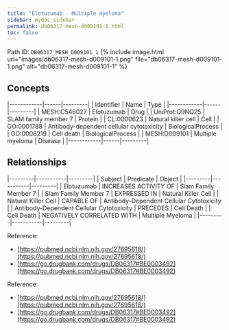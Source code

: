 ```yaml
---
title: "Elotuzumab - Multiple myeloma"
sidebar: mydoc_sidebar
permalink: db06317-mesh-d009101-1.html
toc: false 
---
```



Path ID: `DB06317_MESH_D009101_1`
{% include image.html url="images/db06317-mesh-d009101-1.png" file="db06317-mesh-d009101-1.png" alt="db06317-mesh-d009101-1" %}

## Concepts

|------------|------|---------|
| Identifier | Name | Type    |
|------------|------|---------|
| MESH:C546027 | Elotuzumab | Drug |
| UniProt:Q9NQ25 | SLAM family member 7 | Protein |
| CL:0000623 | Natural killer cell | Cell |
| GO:0001788 | Antibody-dependent cellular cytotoxicity | BiologicalProcess |
| GO:0008219 | Cell death | BiologicalProcess |
| MESH:D009101 | Multiple myeloma | Disease |
|------------|------|---------|

## Relationships

|---------|-----------|---------|
| Subject | Predicate | Object  |
|---------|-----------|---------|
| Elotuzumab | INCREASES ACTIVITY OF | Slam Family Member 7 |
| Slam Family Member 7 | EXPRESSED IN | Natural Killer Cell |
| Natural Killer Cell | CAPABLE OF | Antibody-Dependent Cellular Cytotoxicity |
| Antibody-Dependent Cellular Cytotoxicity | PRECEDES | Cell Death |
| Cell Death | NEGATIVELY CORRELATED WITH | Multiple Myeloma |
|---------|-----------|---------|

Reference: 
  - [https://pubmed.ncbi.nlm.nih.gov/27695618/](https://pubmed.ncbi.nlm.nih.gov/27695618/)
  - [https://go.drugbank.com/drugs/DB06317#BE0003492](https://go.drugbank.com/drugs/DB06317#BE0003492)

Reference: 
  - [https://pubmed.ncbi.nlm.nih.gov/27695618/](https://pubmed.ncbi.nlm.nih.gov/27695618/)
  - [https://go.drugbank.com/drugs/DB06317#BE0003492](https://go.drugbank.com/drugs/DB06317#BE0003492)
